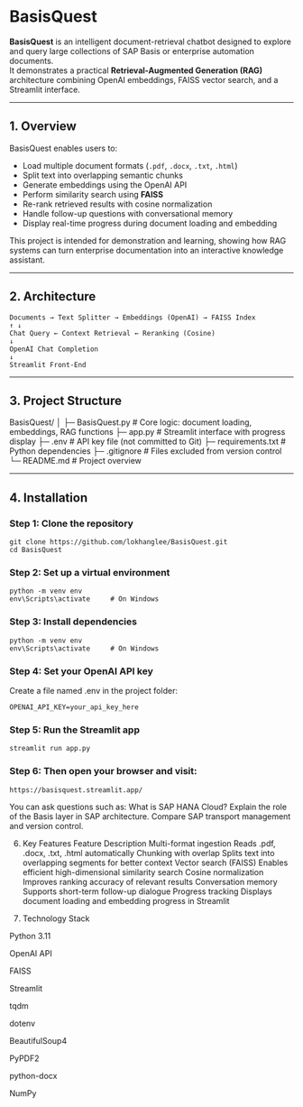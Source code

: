 ﻿# BasisQuest

**BasisQuest** is an intelligent document-retrieval chatbot designed to explore and query large collections of SAP Basis or enterprise automation documents.  
It demonstrates a practical **Retrieval-Augmented Generation (RAG)** architecture combining OpenAI embeddings, FAISS vector search, and a Streamlit interface.

---

## 1. Overview

BasisQuest enables users to:

- Load multiple document formats (`.pdf`, `.docx`, `.txt`, `.html`)
- Split text into overlapping semantic chunks
- Generate embeddings using the OpenAI API
- Perform similarity search using **FAISS**
- Re-rank retrieved results with cosine normalization
- Handle follow-up questions with conversational memory
- Display real-time progress during document loading and embedding

This project is intended for demonstration and learning, showing how RAG systems can turn enterprise documentation into an interactive knowledge assistant.

---

## 2. Architecture
```
Documents → Text Splitter → Embeddings (OpenAI) → FAISS Index
↑ ↓
Chat Query ← Context Retrieval ← Reranking (Cosine)
↓
OpenAI Chat Completion
↓
Streamlit Front-End
```

---

## 3. Project Structure

BasisQuest/
│
├─ BasisQuest.py # Core logic: document loading, embeddings, RAG functions
├─ app.py # Streamlit interface with progress display
├─ .env # API key file (not committed to Git)
├─ requirements.txt # Python dependencies
├─ .gitignore # Files excluded from version control
└─ README.md # Project overview


---

## 4. Installation

### Step 1: Clone the repository
```
git clone https://github.com/lokhanglee/BasisQuest.git
cd BasisQuest
```

### Step 2: Set up a virtual environment
```
python -m venv env
env\Scripts\activate     # On Windows
```

### Step 3: Install dependencies
```
python -m venv env
env\Scripts\activate     # On Windows
```

### Step 4: Set your OpenAI API key
Create a file named .env in the project folder:
```
OPENAI_API_KEY=your_api_key_here
```

### Step 5: Run the Streamlit app
```
streamlit run app.py
```

### Step 6: Then open your browser and visit:
```
https://basisquest.streamlit.app/
```

You can ask questions such as:
What is SAP HANA Cloud?
Explain the role of the Basis layer in SAP architecture.
Compare SAP transport management and version control.

6. Key Features
Feature	Description
Multi-format ingestion	Reads .pdf, .docx, .txt, .html automatically
Chunking with overlap	Splits text into overlapping segments for better context
Vector search (FAISS)	Enables efficient high-dimensional similarity search
Cosine normalization	Improves ranking accuracy of relevant results
Conversation memory	Supports short-term follow-up dialogue
Progress tracking	Displays document loading and embedding progress in Streamlit

7. Technology Stack

Python 3.11

OpenAI API

FAISS

Streamlit

tqdm

dotenv

BeautifulSoup4

PyPDF2

python-docx

NumPy
